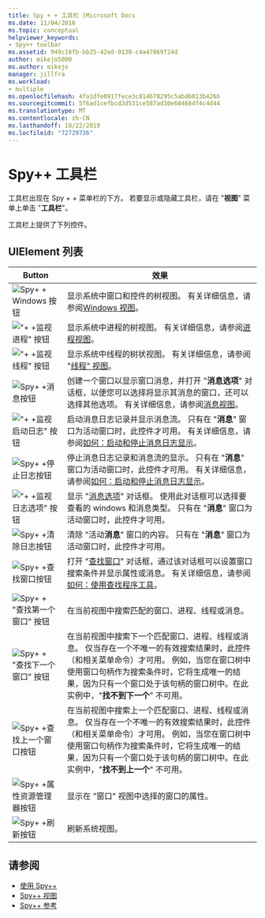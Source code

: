 ```yaml
---
title: Spy + + 工具栏 |Microsoft Docs
ms.date: 11/04/2016
ms.topic: conceptual
helpviewer_keywords:
- Spy++ toolbar
ms.assetid: 949c18fb-bb25-42ed-9130-c4a47869f24d
author: mikejo5000
ms.author: mikejo
manager: jillfra
ms.workload:
- multiple
ms.openlocfilehash: 4fa1dfe0917fece3c814678295c5abd6013b426b
ms.sourcegitcommit: 5f6ad1cefbcd3d531ce587ad30e684684f4c4d44
ms.translationtype: MT
ms.contentlocale: zh-CN
ms.lasthandoff: 10/22/2019
ms.locfileid: "72729736"
---
```

# <a name="spy-toolbar"></a>Spy++ 工具栏
工具栏出现在 Spy + + 菜单栏的下方。 若要显示或隐藏工具栏，请在 "**视图**" 菜单上单击 "**工具栏**"。

 工具栏上提供了下列控件。

## <a name="uielement-list"></a>UIElement 列表

|Button|效果|
|------------|------------|
|![Spy&#43; &#43; Windows 按钮](../debugger/media/icon_spy--_windows.gif "Icon_Spy + + _Windows")|显示系统中窗口和控件的树视图。 有关详细信息，请参阅[Windows 视图](../debugger/windows-view.md)。|
|!["&#43; &#43;监视进程" 按钮](../debugger/media/icon_spy--_processes.gif "Icon_Spy + + _Processes")|显示系统中进程的树视图。 有关详细信息，请参阅[进程视图](../debugger/processes-view.md)。|
|!["&#43; &#43;监视线程" 按钮](../debugger/media/icon_spy--_threads.gif "Icon_Spy + + _Threads")|显示系统中线程的树状视图。 有关详细信息，请参阅 "[线程" 视图](../debugger/threads-view.md)。|
|![Spy&#43; &#43;消息按钮](../debugger/media/icon_spy--_messages.gif "Icon_Spy + + _Messages")|创建一个窗口以显示窗口消息，并打开 "**消息选项**" 对话框，以便您可以选择将显示其消息的窗口，还可以选择其他选项。 有关详细信息，请参阅[消息视图](../debugger/messages-view.md)。|
|!["&#43; &#43;监视启动日志" 按钮](../debugger/media/icon_spy--_startlog.gif "Icon_Spy + + _StartLog")|启动消息日志记录并显示消息流。 只有在 "**消息**" 窗口为活动窗口时，此控件才可用。 有关详细信息，请参阅[如何：启动和停止消息日志显示](../debugger/how-to-start-and-stop-the-message-log-display.md)。|
|![Spy&#43; &#43;停止日志按钮](../debugger/media/icon_spy--_stoplog.gif "Icon_Spy + + _StopLog")|停止消息日志记录和消息流的显示。 只有在 "**消息**" 窗口为活动窗口时，此控件才可用。 有关详细信息，请参阅[如何：启动和停止消息日志显示](../debugger/how-to-start-and-stop-the-message-log-display.md)。|
|!["&#43; &#43;监视日志选项" 按钮](../debugger/media/icon_spy--_logoptions.gif "Icon_Spy + + _LogOptions")|显示 "[消息选项](../debugger/message-options-dialog-box.md)" 对话框。 使用此对话框可以选择要查看的 windows 和消息类型。 只有在 "**消息**" 窗口为活动窗口时，此控件才可用。|
|![Spy&#43; &#43;清除日志按钮](../debugger/media/spy--_clearlog.gif "Spy + + _ClearLog")|清除 "活动**消息**" 窗口的内容。 只有在 "**消息**" 窗口为活动窗口时，此控件才可用。|
|![Spy&#43; &#43;查找窗口按钮](../debugger/media/icon_spy--_findwindow.gif "Icon_Spy + + _FindWindow")|打开 "[查找窗口](../debugger/find-window-dialog-box.md)" 对话框，通过该对话框可以设置窗口搜索条件并显示属性或消息。 有关详细信息，请参阅[如何：使用查找程序工具](../debugger/how-to-use-the-finder-tool.md)。|
|![Spy&#43; &#43; "查找第一个窗口" 按钮](../debugger/media/icon_spy--_window.gif "Icon_Spy + + _Window")|在当前视图中搜索匹配的窗口、进程、线程或消息。|
|![Spy&#43; &#43; "查找下一个窗口" 按钮](../debugger/media/icon_spy--_nextwindow.gif "Icon_Spy + + _NextWindow")|在当前视图中搜索下一个匹配窗口、进程、线程或消息。 仅当存在一个不唯一的有效搜索结果时，此控件（和相关菜单命令）才可用。 例如，当您在窗口树中使用窗口句柄作为搜索条件时，它将生成唯一的结果，因为只有一个窗口处于该句柄的窗口树中。在此实例中，"**找不到下一个**" 不可用。|
|![Spy&#43; &#43;查找上一个窗口按钮](../debugger/media/icon_spy--_prevwindow.gif "Icon_Spy + + _PrevWindow")|在当前视图中搜索上一个匹配窗口、进程、线程或消息。 仅当存在一个不唯一的有效搜索结果时，此控件（和相关菜单命令）才可用。 例如，当您在窗口树中使用窗口句柄作为搜索条件时，它将生成唯一的结果，因为只有一个窗口处于该句柄的窗口树中。在此实例中，"**找不到上一个**" 不可用。|
|![Spy&#43; &#43;属性资源管理器按钮](../debugger/media/icon_spy--_propexp.gif "Icon_Spy + + _PropExp")|显示在 "窗口" 视图中选择的窗口的属性。|
|![Spy&#43; &#43;刷新按钮](../debugger/media/icon_spy--_refresh.gif "Icon_Spy + + _Refresh")|刷新系统视图。|

## <a name="see-also"></a>请参阅
- [使用 Spy++](../debugger/using-spy-increment.md)
- [Spy++ 视图](../debugger/spy-increment-views.md)
- [Spy++ 参考](../debugger/spy-increment-reference.md)